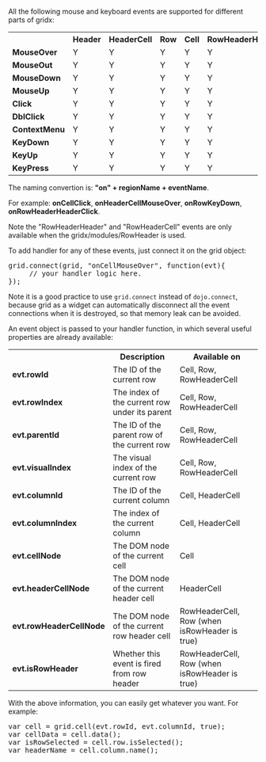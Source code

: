 All the following mouse and keyboard events are supported for different parts of gridx:

<table>
<tr><th></th><th>Header</th><th>HeaderCell</th><th>Row</th><th>Cell</th><th>RowHeaderHeader</th><th>RowHeaderCell</th></tr>
<tr><td><b>MouseOver</b></td><td>Y</td><td>Y</td><td>Y</td><td>Y</td><td>Y</td><td>Y</td></tr>
<tr><td><b>MouseOut</b></td><td>Y</td><td>Y</td><td>Y</td><td>Y</td><td>Y</td><td>Y</td></tr>
<tr><td><b>MouseDown</b></td><td>Y</td><td>Y</td><td>Y</td><td>Y</td><td>Y</td><td>Y</td></tr>
<tr><td><b>MouseUp</b></td><td>Y</td><td>Y</td><td>Y</td><td>Y</td><td>Y</td><td>Y</td></tr>
<tr><td><b>Click</b></td><td>Y</td><td>Y</td><td>Y</td><td>Y</td><td>Y</td><td>Y</td></tr>
<tr><td><b>DblClick</b></td><td>Y</td><td>Y</td><td>Y</td><td>Y</td><td>Y</td><td>Y</td></tr>
<tr><td><b>ContextMenu</b></td><td>Y</td><td>Y</td><td>Y</td><td>Y</td><td>Y</td><td>Y</td></tr>
<tr><td><b>KeyDown</b></td><td>Y</td><td>Y</td><td>Y</td><td>Y</td><td>Y</td><td>Y</td></tr>
<tr><td><b>KeyUp</b></td><td>Y</td><td>Y</td><td>Y</td><td>Y</td><td>Y</td><td>Y</td></tr>
<tr><td><b>KeyPress</b></td><td>Y</td><td>Y</td><td>Y</td><td>Y</td><td>Y</td><td>Y</td></tr>
</table>


The naming convertion is: <b>"on" + regionName + eventName</b>. 

For example: **onCellClick**, **onHeaderCellMouseOver**, **onRowKeyDown**, **onRowHeaderHeaderClick**.

Note the "RowHeaderHeader" and "RowHeaderCell" events are only available when the gridx/modules/RowHeader is used.

To add handler for any of these events, just connect it on the grid object:

<pre>
grid.connect(grid, "onCellMouseOver", function(evt){
     // your handler logic here.
});
</pre>

Note it is a good practice to use `grid.connect` instead of `dojo.connect`, because grid as a widget can automatically disconnect all the event connections when it is destroyed, so that memory leak can be avoided.

An event object is passed to your handler function, in which several useful properties are already available:

<table>
<tr><th></th><th>Description</th><th>Available on</th></tr>
<tr><td><b>evt.rowId</b></td><td>The ID of the current row</td><td>Cell, Row, RowHeaderCell</td></tr>
<tr><td><b>evt.rowIndex</b></td><td>The index of the current row under its parent</td><td>Cell, Row, RowHeaderCell</td></tr>
<tr><td><b>evt.parentId</b></td><td>The ID of the parent row of the current row</td><td>Cell, Row, RowHeaderCell</td></tr>
<tr><td><b>evt.visualIndex</b></td><td>The visual index of the current row</td><td>Cell, Row, RowHeaderCell</td></tr>
<tr><td><b>evt.columnId</b></td><td>The ID of the current column</td><td>Cell, HeaderCell</td></tr>
<tr><td><b>evt.columnIndex</b></td><td>The index of the current column</td><td>Cell, HeaderCell</td></tr>
<tr><td><b>evt.cellNode</b></td><td>The DOM node of the current cell</td><td>Cell</td></tr>
<tr><td><b>evt.headerCellNode</b></td><td>The DOM node of the current header cell</td><td>HeaderCell</td></tr>
<tr><td><b>evt.rowHeaderCellNode</b></td><td>The DOM node of the current row header cell</td><td>RowHeaderCell, Row (when isRowHeader is true)</td></tr>
<tr><td><b>evt.isRowHeader</b></td><td>Whether this event is fired from row header</td><td>RowHeaderCell, Row (when isRowHeader is true)</td></tr>
</table>

With the above information, you can easily get whatever you want. For example:

<pre>
var cell = grid.cell(evt.rowId, evt.columnId, true);
var cellData = cell.data();
var isRowSelected = cell.row.isSelected();
var headerName = cell.column.name();
</pre>